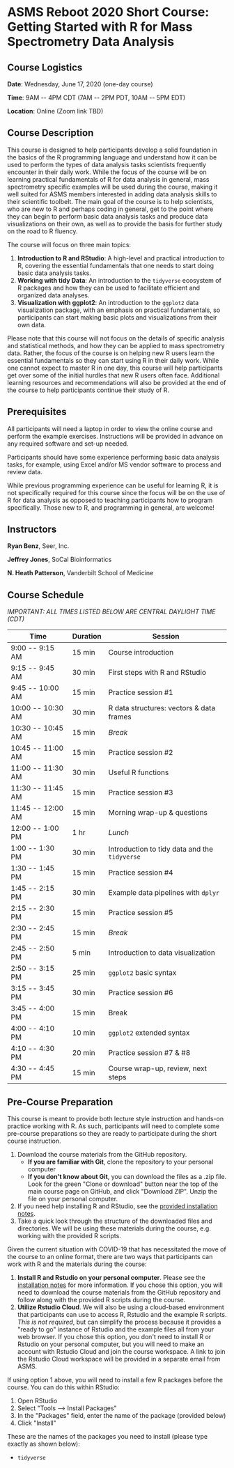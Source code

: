 # ASMS Reboot 2020 Short Course: Getting Started with R for Mass Spectrometry Data Analysis

## Course Logistics

**Date**: Wednesday, June 17, 2020 (one-day course)

**Time**: 9AM -- 4PM CDT (7AM -- 2PM PDT, 10AM -- 5PM EDT)

**Location**: Online (Zoom link TBD)

## Course Description

This course is designed to help participants develop a solid foundation in the basics of the R programming language and understand how it can be used to perform the types of data analysis tasks scientists frequently encounter in their daily work. While the focus of the course will be on learning practical fundamentals of R for data analysis in general, mass spectrometry specific examples will be used during the course, making it well suited for ASMS members interested in adding data analysis skills to their scientific toolbelt. The main goal of the course is to help scientists, who are new to R and perhaps coding in general, get to the point where they can begin to perform basic data analysis tasks and produce data visualizations on their own, as well as to provide the basis for further study on the road to R fluency.

The course will focus on three main topics:

1. **Introduction to R and RStudio**: A high-level and practical introduction to R, covering the essential fundamentals that
one needs to start doing basic data analysis tasks.
2. **Working with tidy Data**: An introduction to the `tidyverse` ecosystem of R packages and how they can be used
to facilitate efficient and organized data analyses.
3. **Visualization with ggplot2**: An introduction to the `ggplot2` data visualization package, with an emphasis on
practical fundamentals, so participants can start making basic plots and visualizations from their own data.

Please note that this course will not focus on the details of specific analysis and statistical methods, and how they can be applied to mass spectrometry data. Rather, the focus of the course is on helping new R users learn the essential fundamentals so they can start using R in their daily work. While one cannot expect to master R in one day, this course will help participants get over some of the initial hurdles that new R users often face. Additional learning resources and recommendations will also be provided at the end of the course to help participants continue their study of R.

## Prerequisites

All participants will need a laptop in order to view the online course and perform the example exercises. Instructions will be provided in advance on any required software and set-up needed.

Participants should have some experience performing basic data analysis tasks, for example, using Excel and/or MS vendor software to process and review data.

While previous programming experience can be useful for learning R, it is not specifically required for this course since the focus will be on the use of R for data analysis as opposed to teaching participants how to program specifically. Those new to R, and programming in general, are welcome!

## Instructors

**Ryan Benz**, Seer, Inc.

**Jeffrey Jones**, SoCal Bioinformatics

**N. Heath Patterson**, Vanderbilt School of Medicine

## Course Schedule

*IMPORTANT: ALL TIMES LISTED BELOW ARE CENTRAL DAYLIGHT TIME (CDT)*

| Time | Duration  | Session |
| ---  | ---       | ---     |
| 9:00 -- 9:15 AM  | 15 min | Course introduction |
| 9:15 -- 9:45 AM  | 30 min | First steps with R and RStudio |
| 9:45 -- 10:00 AM | 15 min | Practice session #1 |
| 10:00 -- 10:30 AM| 30 min | R data structures: vectors & data frames |
| 10:30 -- 10:45 AM| 15 min | *Break* |
| 10:45 -- 11:00 AM| 15 min | Practice session #2 |
| 11:00 -- 11:30 AM| 30 min | Useful R functions |
| 11:30 -- 11:45 AM| 15 min | Practice session #3 |
| 11:45 -- 12:00 AM| 15 min | Morning wrap-up & questions |
| 12:00 -- 1:00 PM | 1 hr | *Lunch* |
| 1:00 -- 1:30 PM | 30 min | Introduction to tidy data and the `tidyverse` |
| 1:30 -- 1:45 PM | 15 min | Practice session #4 |
| 1:45 -- 2:15 PM | 30 min | Example data pipelines with `dplyr` |
| 2:15 -- 2:30 PM | 15 min | Practice session #5 |
| 2:30 -- 2:45 PM | 15 min | *Break* |
| 2:45 -- 2:50 PM | 5 min  | Introduction to data visualization | 
| 2:50 -- 3:15 PM | 25 min | `ggplot2` basic syntax |
| 3:15 -- 3:45 PM | 30 min | Practice session #6 |
| 3:45 -- 4:00 PM | 15 min | Break |
| 4:00 -- 4:10 PM | 10 min | `ggplot2` extended syntax |
| 4:10 -- 4:30 PM | 20 min | Practice session #7 & #8 |
| 4:30 -- 4:45 PM | 15 min | Course wrap-up, review, next steps |


## Pre-Course Preparation

This course is meant to provide both lecture style instruction and hands-on practice working with R.  As such, participants will need to complete some pre-course preparations so they are ready to participate during the short course instruction.

1. Download the course materials from the GitHub repository.
    * **If you are familiar with Git**, clone the repository to your personal computer
    * **If you don't know about Git**, you can download the files as a .zip file.  Look for the green "Clone or download" button near the top of the main course page on GitHub, and click "Download ZIP".  Unzip the file on your personal computer.
2. If you need help installing R and RStudio, see the [provided installation notes](https://github.com/ZenBrayn/asms-2020-r-shortcourse/blob/master/presentations/00_installing_r_and_rstudio.pdf).
3. Take a quick look through the structure of the downloaded files and directories.  We will be using these materials during the course, e.g. working with the provided R scripts.

Given the current situation with COVID-19 that has necessitated the move of the course to an online format, there are two ways that participants can work with R and the materials during the course:

1. **Install R and Rstudio on your personal computer**.  Please see the [installation notes](https://github.com/ZenBrayn/asms-2020-r-shortcourse/blob/master/presentations/00_installing_r_and_rstudio.pdf) for more information.  If you chose this option, you will need to download the course materials from the GitHub repository and follow along with the provided R scripts during the course.
2. **Utilize Rstudio Cloud**.  We will also be using a cloud-based environment that participants can use to access R, Rstudio and the example R scripts.  *This is not required*, but can simplify the process because it provides a "ready to go" instance of Rstudio and the example files all from your web browser.  If you chose this option, you don't need to install R or Rstudio on your personal computer, but you will need to make an account with Rstudio Cloud and join the course workspace.  A link to join the Rstudio Cloud workspace will be provided in a separate email from ASMS.

If using option 1 above, you will need to install a few R packages before the course.  You can do this within RStudio:

1. Open RStudio
2. Select "Tools --> Install Packages"
3. In the "Packages" field, enter the name of the package (provided below)
4. Click "Install"

These are the names of the packages you need to install (please type exactly as shown below):

* `tidyverse`





